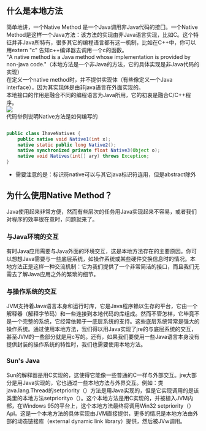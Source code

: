<a name="gdNrM"></a>
## 什么是本地方法
简单地讲，一个Native Method 是一个Java调用非Java代码的接囗。一个Native Method是这样一个Java方法：该方法的实现由非Java语言实现，比如C。这个特征并非Java所特有，很多其它的编程语言都有这一机制，比如在C++中，你可以用extern "c" 告知c++编译器去调用一个c的函数。<br />"A native method is a Java method whose implementation is provided by non-java code."（本地方法是一个非Java的方法，它的具体实现是非Java代码的实现）<br />在定义一个native method时，并不提供实现体（有些像定义一个Java interface），因为其实现体是由非java语言在外面实现的。<br />本地接口的作用是融合不同的编程语言为Java所用，它的初衷是融合C/C++程序。<br />![](https://cdn.nlark.com/yuque/0/2021/png/177460/1615857699411-756d78eb-cdcd-4ccc-8917-5c7e1a518f1a.png#align=left&display=inline&height=507&margin=%5Bobject%20Object%5D&originHeight=507&originWidth=812&size=0&status=done&style=none&width=812)<br />代码举例说明Native方法是如何编写的
```java

public class IhaveNatives {
    public native void Native1(int x);
    native static public long Native2();
    native synchronized private float Native3(Object o);
    native void Natives(int[] ary) throws Exception;
}
```

- 需要注意的是：标识符native可以与其它java标识符连用，但是abstract除外
<a name="iRk89"></a>
## 为什么使用Native Method？
Java使用起来非常方便，然而有些层次的任务用Java实现起来不容易，或者我们对程序的效率很在意时，问题就来了。
<a name="a60PI"></a>
### 与Java环境的交互
有时Java应用需要与Java外面的环境交互，这是本地方法存在的主要原因。你可以想想Java需要与一些底层系统，如操作系统或某些硬件交换信息时的情况。本地方法正是这样一种交流机制：它为我们提供了一个非常简洁的接口，而且我们无需去了解Java应用之外的繁琐的细节。<br />

<a name="efA98"></a>
### 与操作系统的交互
JVM支持着Java语言本身和运行时库，它是Java程序赖以生存的平台，它由一个解释器（解释字节码）和一些连接到本地代码的库组成。然而不管怎样，它毕竟不是一个完整的系统，它经常依赖于一底层系统的支持。这些底层系统常常是强大的操作系统。通过使用本地方法，我们得以用Java实现了jre的与底层系统的交互，甚至JVM的一些部分就是用c写的。还有，如果我们要使用一些Java语言本身没有提供封装的操作系统的特性时，我们也需要使用本地方法。<br />

<a name="dJzXL"></a>
### Sun's Java
Sun的解释器是用C实现的，这使得它能像一些普通的C一样与外部交互。jre大部分是用Java实现的，它也通过一些本地方法与外界交互。例如：类java.lang.Thread的setpriority（）方法是用Java实现的，但是它实现调用的是该类里的本地方法setpriorityo（）。这个本地方法是用C实现的，并被植入JVM内部，在Windows 95的平台上，这个本地方法最终将调用Win32 setpriority（）ApI。这是一个本地方法的具体实现由JVM直接提供，更多的情况是本地方法由外部的动态链接库（external dynamic link library）提供，然后被JVw调用。
